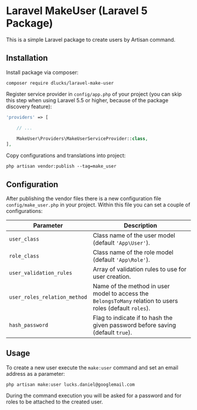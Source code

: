 # Laravel MakeUser (Laravel 5 Package)

This is a simple Laravel package to create users by Artisan command.

## Installation

Install package via composer:

```
composer require dlucks/laravel-make-user
```

Register service provider in `config/app.php` of your project (you can skip
this step when using Laravel 5.5 or higher, because of the package discovery
feature):

```php
'providers' => [

    // ...
    
    MakeUser\Providers\MakeUserServiceProvider::class,
],
```

Copy configurations and translations into project:

```
php artisan vendor:publish --tag=make_user
```

## Configuration

After publishing the vendor files there is a new configuration file 
`config/make_user.php` in your project. Within this file
you can set a couple of configurations:

| Parameter | Description |
| ------------- | ------------- |
| `user_class` | Class name of the user model (default `'App\User'`). |
| `role_class`  | Class name of the role model (default `'App\Role'`). |
| `user_validation_rules` | Array of validation rules to use for user creation. |
| `user_roles_relation_method` | Name of the method in user model to access the `BelongsToMany` relation to users roles (default `roles`). |
| `hash_password` | Flag to indicate if to hash the given password before saving (default `true`). |

## Usage

To create a new user execute the `make:user` command and set an
email address as a parameter:

```
php artisan make:user lucks.daniel@googlemail.com
```

During the command execution you will be asked for a password
and for roles to be attached to the created user.
